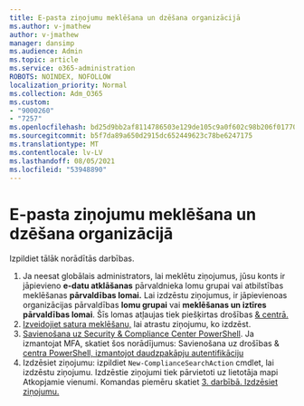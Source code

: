 ```yaml
---
title: E-pasta ziņojumu meklēšana un dzēšana organizācijā
ms.author: v-jmathew
author: v-jmathew
manager: dansimp
ms.audience: Admin
ms.topic: article
ms.service: o365-administration
ROBOTS: NOINDEX, NOFOLLOW
localization_priority: Normal
ms.collection: Adm_O365
ms.custom:
- "9000260"
- "7257"
ms.openlocfilehash: bd25d9bb2af8114786503e129de105c9a0f602c98b206f01770605d1957e3a1b
ms.sourcegitcommit: b5f7da89a650d2915dc652449623c78be6247175
ms.translationtype: MT
ms.contentlocale: lv-LV
ms.lasthandoff: 08/05/2021
ms.locfileid: "53948890"
---
```

# <a name="search-for-and-delete-email-messages-in-your-organization"></a>E-pasta ziņojumu meklēšana un dzēšana organizācijā

Izpildiet tālāk norādītās darbības.

1. Ja neesat globālais administrators, lai meklētu ziņojumus, jūsu konts ir jāpievieno **e-datu atklāšanas** pārvaldnieka lomu grupai vai atbilstības meklēšanas **pārvaldības lomai.** Lai izdzēstu ziņojumus, ir jāpievienoas organizācijas pārvaldības **lomu grupai** vai **meklēšanas un iztīres pārvaldības lomai**. Šīs lomas atļaujas tiek piešķirtas drošības [& centrā.](https://protection.office.com)
2. [Izveidojiet satura meklēšanu,](https://docs.microsoft.com/office365/securitycompliance/content-search) lai atrastu ziņojumu, ko izdzēst.
3. [Savienošana uz Security & Compliance Center PowerShell](https://docs.microsoft.com/powershell/exchange/office-365-scc/connect-to-scc-powershell/connect-to-scc-powershell). Ja izmantojat MFA, skatiet šos norādījumus: Savienošana uz drošības & [centra PowerShell, izmantojot daudzpakāpju autentifikāciju](https://docs.microsoft.com/powershell/exchange/office-365-scc/connect-to-scc-powershell/mfa-connect-to-scc-powershell)
4. Izdzēsiet ziņojumu: izpildiet `New-ComplianceSearchAction` cmdlet, lai izdzēstu ziņojumu. Izdzēstie ziņojumi tiek pārvietoti uz lietotāja mapi Atkopjamie vienumi. Komandas piemēru skatiet [3. darbībā. Izdzēsiet ziņojumu.](https://docs.microsoft.com/office365/securitycompliance/search-for-and-delete-messages-in-your-organization)
